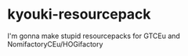 # kyouki-resourcepack
I'm gonna make stupid resourcepacks for GTCEu and NomifactoryCEu/HOGifactory 
